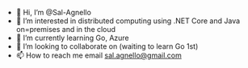 - 👋 Hi, I’m @Sal-Agnello
- 👀 I’m interested in distributed computing using .NET Core and Java on=premises and in the cloud
- 🌱 I’m currently learning Go, Azure
- 💞️ I’m looking to collaborate on (waiting to learn Go 1st)
- 📫 How to reach me email sal.agnello@gmail.com

<!---
Sal-Agnello/Sal-Agnello is a ✨ special ✨ repository because its `README.md` (this file) appears on your GitHub profile.
You can click the Preview link to take a look at your changes.
--->
